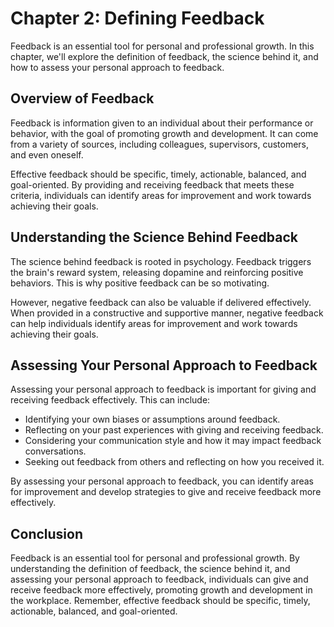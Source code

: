 Chapter 2: Defining Feedback
============================

Feedback is an essential tool for personal and professional growth. In this chapter, we'll explore the definition of feedback, the science behind it, and how to assess your personal approach to feedback.

Overview of Feedback
--------------------

Feedback is information given to an individual about their performance or behavior, with the goal of promoting growth and development. It can come from a variety of sources, including colleagues, supervisors, customers, and even oneself.

Effective feedback should be specific, timely, actionable, balanced, and goal-oriented. By providing and receiving feedback that meets these criteria, individuals can identify areas for improvement and work towards achieving their goals.

Understanding the Science Behind Feedback
-----------------------------------------

The science behind feedback is rooted in psychology. Feedback triggers the brain's reward system, releasing dopamine and reinforcing positive behaviors. This is why positive feedback can be so motivating.

However, negative feedback can also be valuable if delivered effectively. When provided in a constructive and supportive manner, negative feedback can help individuals identify areas for improvement and work towards achieving their goals.

Assessing Your Personal Approach to Feedback
--------------------------------------------

Assessing your personal approach to feedback is important for giving and receiving feedback effectively. This can include:

* Identifying your own biases or assumptions around feedback.
* Reflecting on your past experiences with giving and receiving feedback.
* Considering your communication style and how it may impact feedback conversations.
* Seeking out feedback from others and reflecting on how you received it.

By assessing your personal approach to feedback, you can identify areas for improvement and develop strategies to give and receive feedback more effectively.

Conclusion
----------

Feedback is an essential tool for personal and professional growth. By understanding the definition of feedback, the science behind it, and assessing your personal approach to feedback, individuals can give and receive feedback more effectively, promoting growth and development in the workplace. Remember, effective feedback should be specific, timely, actionable, balanced, and goal-oriented.
